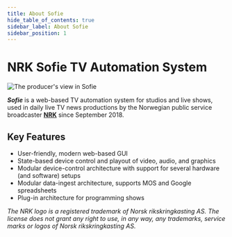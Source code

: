 ```yaml
---
title: About Sofie
hide_table_of_contents: true
sidebar_label: About Sofie
sidebar_position: 1
---
```


# NRK Sofie TV Automation System

![The producer's view in Sofie](https://raw.githubusercontent.com/Sofie-Automation/Sofie-TV-automation/main/images/Sofie_GUI_example.jpg)

_**Sofie**_ is a web-based TV automation system for studios and live shows, used in daily live TV news productions by the Norwegian public&nbsp;service broadcaster [**NRK**](https://www.nrk.no/about/) since September 2018.

## Key Features

- User-friendly, modern web-based GUI
- State-based device control and playout of video, audio, and graphics
- Modular device-control architecture with support for several hardware \(and software\) setups
- Modular data-ingest architecture, supports MOS and Google spreadsheets
- Plug-in architecture for programming shows

_The NRK logo is a registered trademark of Norsk rikskringkasting AS. The license does not grant any right to use, in any way, any trademarks, service marks or logos of Norsk rikskringkasting AS._

